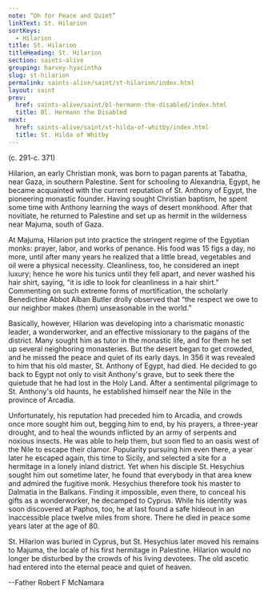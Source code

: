 ```yaml
---
note: “Oh for Peace and Quiet”
linkText: St. Hilarion
sortKeys:
  - Hilarion
title: St. Hilarion
titleHeading: St. Hilarion
section: saints-alive
grouping: harvey-hyacintha
slug: st-hilarion
permalink: saints-alive/saint/st-hilarion/index.html
layout: saint
prev:
  href: saints-alive/saint/bl-hermann-the-disabled/index.html
  title: Bl. Hermann the Disabled
next:
  href: saints-alive/saint/st-hilda-of-whitby/index.html
  title: St. Hilda of Whitby
---
```

(c. 291-c. 371)

Hilarion, an early Christian monk, was born to pagan parents at Tabatha, near Gaza, in southern Palestine. Sent for schooling to Alexandria, Egypt, he became acquainted with the current reputation of St. Anthony of Egypt, the pioneering monastic founder. Having sought Christian baptism, he spent some time with Anthony learning the ways of desert monkhood. After that novitiate, he returned to Palestine and set up as hermit in the wilderness near Majuma, south of Gaza.

At Majuma, Hilarion put into practice the stringent regime of the Egyptian monks: prayer, labor, and works of penance. His food was 15 figs a day, no more, until after many years he realized that a little bread, vegetables and oil were a physical necessity. Cleanliness, too, he considered an inept luxury; hence he wore his tunics until they fell apart, and never washed his hair shirt, saying, “it is idle to look for cleanliness in a hair shirt.” Commenting on such extreme forms of mortification, the scholarly Benedictine Abbot Alban Butler drolly observed that “the respect we owe to our neighbor makes (them) unseasonable in the world.”

Basically, however, Hilarion was developing into a charismatic monastic leader, a wonderworker, and an effective missionary to the pagans of the district. Many sought him as tutor in the monastic life, and for them he set up several neighboring monasteries. But the desert began to get crowded, and he missed the peace and quiet of its early days. In 356 it was revealed to him that his old master, St. Anthony of Egypt, had died. He decided to go back to Egypt not only to visit Anthony's grave, but to seek there the quietude that he had lost in the Holy Land. After a sentimental pilgrimage to St. Anthony's old haunts, he established himself near the Nile in the province of Arcadia.

Unfortunately, his reputation had preceded him to Arcadia, and crowds once more sought him out, begging him to end, by his prayers, a three-year drought, and to heal the wounds inflicted by an army of serpents and noxious insects. He was able to help them, but soon fled to an oasis west of the Nile to escape their clamor. Popularity pursuing him even there, a year later he escaped again, this time to Sicily, and selected a site for a hermitage in a lonely inland district. Yet when his disciple St. Hesychius sought him out sometime later, he found that everybody in that area knew and admired the fugitive monk. Hesychius therefore took his master to Dalmatia in the Balkans. Finding it impossible, even there, to conceal his gifts as a wonderworker, he decamped to Cyprus. While his identity was soon discovered at Paphos, too, he at last found a safe hideout in an inaccessible place twelve miles from shore. There he died in peace some years later at the age of 80.

St. Hilarion was buried in Cyprus, but St. Hesychius later moved his remains to Majuma, the locale of his first hermitage in Palestine. Hilarion would no longer be disturbed by the crowds of his living devotees. The old ascetic had entered into the eternal peace and quiet of heaven.

\--Father Robert F McNamara